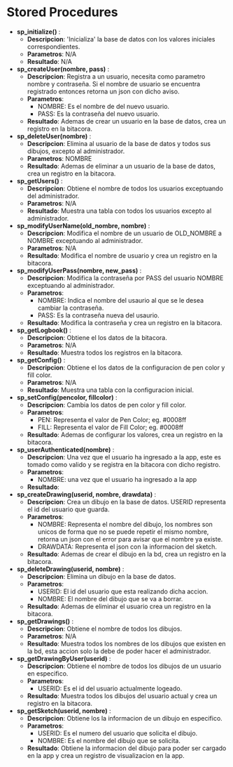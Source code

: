 Stored Procedures
======

- **sp_initialize()** :  
  - __**Descripcion**__: 'Inicializa' la base de datos con los valores iniciales correspondientes.  
  - __**Parametros**__: N/A  
  - __**Resultado**__: N/A  
- **sp_createUser(nombre, pass)** :  
  - __**Descripcion**__: Registra a un usuario, necesita como parametro nombre y contraseña. Si el nombre de usuario se encuentra registrado entonces retorna un json con dicho aviso.  
  - __**Parametros**__:  
    - NOMBRE: Es el nombre de del nuevo usuario.  
    - PASS: Es la contraseña del nuevo usuario.  
  - __**Resultado**__: Ademas de crear un usuario en la base de datos, crea un registro en la bitacora.  
- **sp_deleteUser(nombre)** :  
  - __**Descripcion**__: Elimina al usuario de la base de datos y todos sus dibujos, excepto al administrador.  
  - __**Parametros**__: NOMBRE  
  - __**Resultado**__: Ademas de eliminar a un usuario de la base de datos, crea un registro en la bitacora.  
- **sp_getUsers()** :  
  - __**Descripcion**__:  Obtiene el nombre de todos los usuarios exceptuando del administrador.
  - __**Parametros**__: N/A  
  - __**Resultado**__: Muestra una tabla con todos los usuarios excepto al administrador.  
- **sp_modifyUserName(old_nombre, nombre)** :  
  - __**Descripcion**__: Modifica el nombre de un usuario de OLD_NOMBRE a NOMBRE exceptuando al administrador.  
  - __**Parametros**__: N/A  
  - __**Resultado**__: Modifica el nombre de usuario y crea un registro en la bitacora.  
- **sp_modifyUserPass(nombre, new_pass)** :  
  - __**Descripcion**__: Modifica la contraseña por PASS del usuario NOMBRE exceptuando al administrador.  
  - __**Parametros**__:
    - NOMBRE: Indica el nombre del usaurio al que se le desea cambiar la contraseña.  
    - PASS: Es la contraseña nueva del usaurio.  
  - __**Resultado**__: Modifica la contraseña y crea un registro en la bitacora.  
- **sp_getLogbook()** :  
  - __**Descripcion**__: Obtiene el los datos de la bitacora.  
  - __**Parametros**__: N/A  
  - __**Resultado**__: Muestra todos los registros en la bitacora.  
- **sp_getConfig()** :  
  - __**Descripcion**__: Obtiene el los datos de la configuracion de pen color y fill color.  
  - __**Parametros**__: N/A  
  - __**Resultado**__: Muestra una tabla con la configuracion inicial.  
- **sp_setConfig(pencolor, fillcolor)** :  
  - __**Descripcion**__: Cambia los datos de pen color y fill color.  
  - __**Parametros**__:  
    - PEN: Representa el valor de Pen Color; eg. #0008ff  
    - FILL: Representa el valor de Fill Color; eg. #0008ff  
  - __**Resultado**__: Ademas de configurar los valores, crea un registro en la bitacora.  
- **sp_userAuthenticated(nombre)** :  
  - __**Descripcion**__: Una vez que el usuario ha ingresado a la app, este es tomado como valido y se registra en la bitacora con dicho registro.
  - __**Parametros**__:  
    - NOMBRE: una vez que el usuario ha ingresado a la app
  - __**Resultado**__:  
- **sp_createDrawing(userid, nombre, drawdata)** :  
  - __**Descripcion**__: Crea un dibujo en la base de datos. USERID representa el id del usuario que guarda.
  - __**Parametros**__:  
    - NOMBRE: Representa el nombre del dibujo, los nombres son unicos de forma que no se puede repetir el mismo nombre, retorna un json con el error para avisar que el nombre ya existe.
    - DRAWDATA: Representa el json con la informacion del sketch.  
  - __**Resultado**__: Ademas de crear el dibujo en la bd, crea un registro en la bitacora.  
- **sp_deleteDrawing(userid, nombre)** :  
  - __**Descripcion**__: Elimina un dibujo en la base de datos.  
  - __**Parametros**__:  
    - USERID: El id del usuario que esta realizando dicha accion.  
    - NOMBRE: El nombre del dibujo que se va a borrar.  
  - __**Resultado**__: Ademas de eliminar el usuario crea un registro en la bitacora.  
- **sp_getDrawings()** :  
  - __**Descripcion**__: Obtiene el nombre de todos los dibujos.  
  - __**Parametros**__: N/A  
  - __**Resultado**__: Muestra todos los nombres de los dibujos que existen en la bd, esta accion solo la debe de poder hacer el administrador.  
- **sp_getDrawingByUser(userid)** :  
  - __**Descripcion**__: Obtiene el nombre de todos los dibujos de un usuario en especifico.  
  - __**Parametros**__:  
    - USERID: Es el id del usuario actualmente logeado.
  - __**Resultado**__: Muestra todos los dibujos del usuario actual y crea un registro en la bitacora.  
- **sp_getSketch(userid, nombre)** :  
  - __**Descripcion**__: Obtiene los la informacion de un dibujo en especifico.  
  - __**Parametros**__:  
    - USERID: Es el numero del usuario que solicita el dibujo.  
    - NOMBRE: Es el nombre del dibujo que se solicita.  
  - __**Resultado**__: Obtiene la informacion del dibujo para poder ser cargado en la app y crea un registro de visualizacion en la app.  
